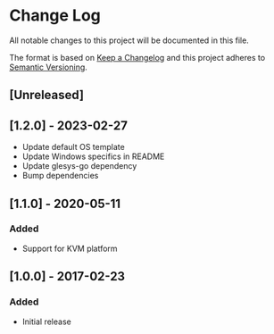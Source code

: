 # Change Log
All notable changes to this project will be documented in this file.

The format is based on [Keep a Changelog](http://keepachangelog.com/)
and this project adheres to [Semantic Versioning](http://semver.org/).

## [Unreleased]

## [1.2.0] - 2023-02-27
- Update default OS template
- Update Windows specifics in README
- Update glesys-go dependency
- Bump dependencies
## [1.1.0] - 2020-05-11
### Added
- Support for KVM platform

## [1.0.0] - 2017-02-23
### Added
- Initial release
